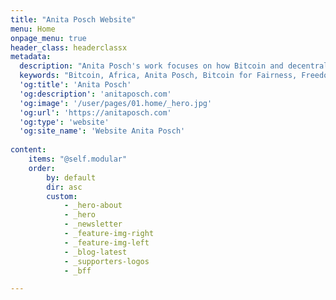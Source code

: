 ```yaml
---
title: "Anita Posch Website"
menu: Home
onpage_menu: true
header_class: headerclassx
metadata:
  description: "Anita Posch's work focuses on how Bitcoin and decentralized technology provide financial freedom, privacy and human rights protection for those who need it most. She is an author, founder of Bitcoin for Fairness and expert on Bitcoin adoption in Africa."
  keywords: "Bitcoin, Africa, Anita Posch, Bitcoin for Fairness, Freedom Tech"
  'og:title': 'Anita Posch'
  'og:description': 'anitaposch.com'
  'og:image': '/user/pages/01.home/_hero.jpg'
  'og:url': 'https://anitaposch.com'
  'og:type': 'website'
  'og:site_name': 'Website Anita Posch'
    
content:
    items: "@self.modular"
    order:
        by: default
        dir: asc
        custom:
            - _hero-about
            - _hero
            - _newsletter
            - _feature-img-right
            - _feature-img-left
            - _blog-latest
            - _supporters-logos
            - _bff

---
```

